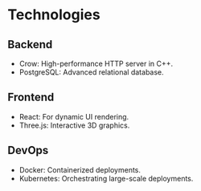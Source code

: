 # Technologies

## Backend
- Crow: High-performance HTTP server in C++.
- PostgreSQL: Advanced relational database.

## Frontend
- React: For dynamic UI rendering.
- Three.js: Interactive 3D graphics.

## DevOps
- Docker: Containerized deployments.
- Kubernetes: Orchestrating large-scale deployments.
